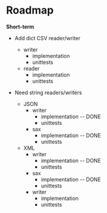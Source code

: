 # Roadmap

**Short-term**

- Add dict CSV reader/writer
    - writer
        - implementation
        - unittests
    - reader
        - implementation
        - unittests

- Need string readers/writers
    - JSON
        - writer
            - implementation -- DONE
            - unittests
        - sax
            - implementation -- DONE
            - unittests
    - XML
        - writer
            - implementation -- DONE
            - unittests
        - sax
            - implementation -- DONE
            - unittests
        - writer
            - implementation
            - unittests
